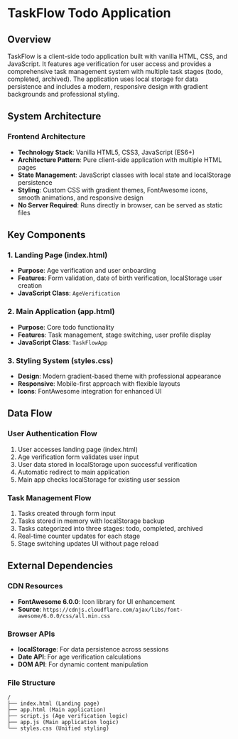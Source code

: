# TaskFlow Todo Application

## Overview

TaskFlow is a client-side todo application built with vanilla HTML, CSS, and JavaScript. It features age verification for user access and provides a comprehensive task management system with multiple task stages (todo, completed, archived). The application uses local storage for data persistence and includes a modern, responsive design with gradient backgrounds and professional styling.

## System Architecture

### Frontend Architecture

- **Technology Stack**: Vanilla HTML5, CSS3, JavaScript (ES6+)
- **Architecture Pattern**: Pure client-side application with multiple HTML pages
- **State Management**: JavaScript classes with local state and localStorage persistence
- **Styling**: Custom CSS with gradient themes, FontAwesome icons, smooth animations, and responsive design
- **No Server Required**: Runs directly in browser, can be served as static files

## Key Components

### 1. Landing Page (index.html)

- **Purpose**: Age verification and user onboarding
- **Features**: Form validation, date of birth verification, localStorage user creation
- **JavaScript Class**: `AgeVerification`

### 2. Main Application (app.html)

- **Purpose**: Core todo functionality
- **Features**: Task management, stage switching, user profile display
- **JavaScript Class**: `TaskFlowApp`

### 3. Styling System (styles.css)

- **Design**: Modern gradient-based theme with professional appearance
- **Responsive**: Mobile-first approach with flexible layouts
- **Icons**: FontAwesome integration for enhanced UI

## Data Flow

### User Authentication Flow

1. User accesses landing page (index.html)
2. Age verification form validates user input
3. User data stored in localStorage upon successful verification
4. Automatic redirect to main application
5. Main app checks localStorage for existing user session

### Task Management Flow

1. Tasks created through form input
2. Tasks stored in memory with localStorage backup
3. Tasks categorized into three stages: todo, completed, archived
4. Real-time counter updates for each stage
5. Stage switching updates UI without page reload

## External Dependencies

### CDN Resources

- **FontAwesome 6.0.0**: Icon library for UI enhancement
- **Source**: `https://cdnjs.cloudflare.com/ajax/libs/font-awesome/6.0.0/css/all.min.css`

### Browser APIs

- **localStorage**: For data persistence across sessions
- **Date API**: For age verification calculations
- **DOM API**: For dynamic content manipulation

### File Structure

```
/
├── index.html (Landing page)
├── app.html (Main application)
├── script.js (Age verification logic)
├── app.js (Main application logic)
└── styles.css (Unified styling)
```
